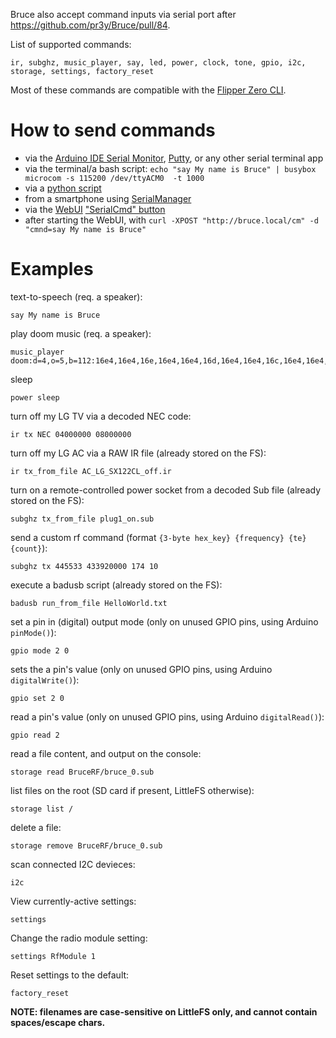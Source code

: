 Bruce also accept command inputs via serial port after https://github.com/pr3y/Bruce/pull/84.

List of supported commands:
```
ir, subghz, music_player, say, led, power, clock, tone, gpio, i2c, storage, settings, factory_reset
```

Most of these commands are compatible with the [Flipper Zero CLI](https://docs.flipper.net/development/cli#0Z9fs).


# How to send commands

- via the [Arduino IDE Serial Monitor](https://docs.arduino.cc/software/ide-v2/tutorials/ide-v2-serial-monitor/), [Putty](https://pbxbook.com/voip/sputty.html), or any other serial terminal app
- via the terminal/a bash script: `echo "say My name is Bruce" | busybox microcom -s 115200 /dev/ttyACM0  -t 1000`
- via a [python script](https://github.com/wh00hw/pyFlipper)
- from a smartphone using [SerialManager](https://github.com/delletenebre/SerialManager2)
- via the [WebUI](https://github.com/pr3y/Bruce/wiki/Others#webui) ["SerialCmd" button](https://github.com/pr3y/Bruce/pull/134)
- after starting the WebUI, with `curl -XPOST "http://bruce.local/cm" -d "cmnd=say My name is Bruce"`

# Examples

text-to-speech (req. a speaker):
```
say My name is Bruce
```

play doom music (req. a speaker):
```
music_player doom:d=4,o=5,b=112:16e4,16e4,16e,16e4,16e4,16d,16e4,16e4,16c,16e4,16e4,16a#4,16e4,16e4,16b4,16c,16e4,16e4,16e,16e4,16e4,16d,16e4,16e4,16c,16e4,16e4,a#4,16p,16e4,16e4,16e,16e4,16e4,16d,16e4,16e4,16c,16e4,16e4,16a#4,16e4,16e4,16b4,16c,16e4,16e4,16e,16e4,16e4,16d,16e4,16e4,16c,16e4,16e4,a#4,16p,16a4,16a4,16a,16a4,16a4,16g,16a4,16a4,16f,16a4,16a4,16d#,16a4,16a4,16e,16f,16a4,16a4,16a,16a4,16a4,16g,16a4,16a4,16f,16a4,16a4,d#
```


sleep
```
power sleep
```

turn off my LG TV via a decoded NEC code:
```
ir tx NEC 04000000 08000000
```

turn off my LG AC via a RAW IR file (already stored on the FS):
```
ir tx_from_file AC_LG_SX122CL_off.ir
```

turn on a remote-controlled power socket from a decoded Sub file (already stored on the FS):
```
subghz tx_from_file plug1_on.sub
````

send a custom rf command (format `{3-byte hex_key} {frequency} {te} {count}`):
````
subghz tx 445533 433920000 174 10
````

execute a badusb script (already stored on the FS):
```
badusb run_from_file HelloWorld.txt
```

set a pin in (digital) output mode (only on unused GPIO pins, using Arduino `pinMode()`):
````
gpio mode 2 0 
````

sets the a pin's value (only on unused GPIO pins, using Arduino `digitalWrite()`):
````
gpio set 2 0 
````

read a pin's value (only on unused GPIO pins, using Arduino `digitalRead()`):
````
gpio read 2
````

read a file content, and output on the console:
````
storage read BruceRF/bruce_0.sub
````

list files on the root (SD card if present, LittleFS otherwise):
````
storage list /
````

delete a file:
````
storage remove BruceRF/bruce_0.sub
````

scan connected I2C devieces:
````
i2c
````

View currently-active settings:
````
settings
````

Change the radio module setting:
````
settings RfModule 1
````

Reset settings to the default:
````
factory_reset
````

**NOTE: filenames are case-sensitive on LittleFS only, and cannot contain spaces/escape chars.**